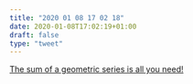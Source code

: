 ```yaml
---
title: "2020 01 08 17 02 18"
date: 2020-01-08T17:02:19+01:00
draft: false
type: "tweet"
---
```

[The sum of a geometric series is all you need!](https://francisbach.com/the-sum-of-a-geometric-series-is-all-you-need/)
